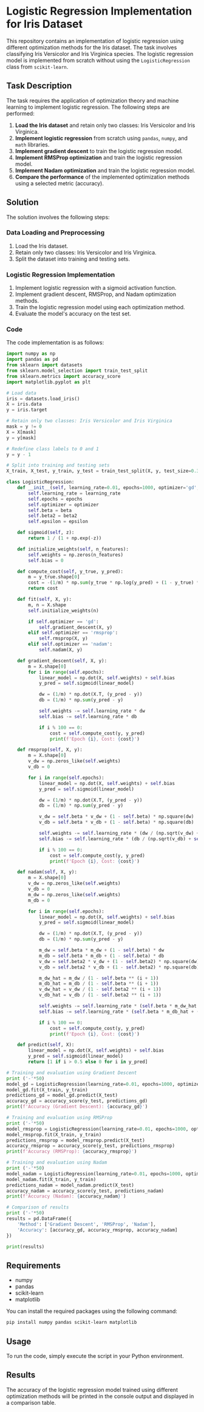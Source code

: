 # Logistic Regression Implementation for Iris Dataset

This repository contains an implementation of logistic regression using different optimization methods for the Iris dataset. The task involves classifying Iris Versicolor and Iris Virginica species. The logistic regression model is implemented from scratch without using the `LogisticRegression` class from `scikit-learn`.

## Task Description

The task requires the application of optimization theory and machine learning to implement logistic regression. The following steps are performed:

1. **Load the Iris dataset** and retain only two classes: Iris Versicolor and Iris Virginica.
2. **Implement logistic regression** from scratch using `pandas`, `numpy`, and `math` libraries.
3. **Implement gradient descent** to train the logistic regression model.
4. **Implement RMSProp optimization** and train the logistic regression model.
5. **Implement Nadam optimization** and train the logistic regression model.
6. **Compare the performance** of the implemented optimization methods using a selected metric (accuracy).

## Solution

The solution involves the following steps:

### Data Loading and Preprocessing

1. Load the Iris dataset.
2. Retain only two classes: Iris Versicolor and Iris Virginica.
3. Split the dataset into training and testing sets.

### Logistic Regression Implementation

1. Implement logistic regression with a sigmoid activation function.
2. Implement gradient descent, RMSProp, and Nadam optimization methods.
3. Train the logistic regression model using each optimization method.
4. Evaluate the model's accuracy on the test set.

### Code

The code implementation is as follows:

```python
import numpy as np
import pandas as pd
from sklearn import datasets
from sklearn.model_selection import train_test_split
from sklearn.metrics import accuracy_score
import matplotlib.pyplot as plt

# Load data
iris = datasets.load_iris()
X = iris.data
y = iris.target

# Retain only two classes: Iris Versicolor and Iris Virginica
mask = y != 0
X = X[mask]
y = y[mask]

# Redefine class labels to 0 and 1
y = y - 1

# Split into training and testing sets
X_train, X_test, y_train, y_test = train_test_split(X, y, test_size=0.3, random_state=42)

class LogisticRegression:
    def __init__(self, learning_rate=0.01, epochs=1000, optimizer='gd', beta=0.9, beta2=0.999, epsilon=1e-8):
        self.learning_rate = learning_rate
        self.epochs = epochs
        self.optimizer = optimizer
        self.beta = beta
        self.beta2 = beta2
        self.epsilon = epsilon

    def sigmoid(self, z):
        return 1 / (1 + np.exp(-z))

    def initialize_weights(self, n_features):
        self.weights = np.zeros(n_features)
        self.bias = 0

    def compute_cost(self, y_true, y_pred):
        m = y_true.shape[0]
        cost = -(1/m) * np.sum(y_true * np.log(y_pred) + (1 - y_true) * np.log(1 - y_pred))
        return cost

    def fit(self, X, y):
        m, n = X.shape
        self.initialize_weights(n)

        if self.optimizer == 'gd':
            self.gradient_descent(X, y)
        elif self.optimizer == 'rmsprop':
            self.rmsprop(X, y)
        elif self.optimizer == 'nadam':
            self.nadam(X, y)

    def gradient_descent(self, X, y):
        m = X.shape[0]
        for i in range(self.epochs):
            linear_model = np.dot(X, self.weights) + self.bias
            y_pred = self.sigmoid(linear_model)

            dw = (1/m) * np.dot(X.T, (y_pred - y))
            db = (1/m) * np.sum(y_pred - y)

            self.weights -= self.learning_rate * dw
            self.bias -= self.learning_rate * db

            if i % 100 == 0:
                cost = self.compute_cost(y, y_pred)
                print(f'Epoch {i}, Cost: {cost}')

    def rmsprop(self, X, y):
        m = X.shape[0]
        v_dw = np.zeros_like(self.weights)
        v_db = 0

        for i in range(self.epochs):
            linear_model = np.dot(X, self.weights) + self.bias
            y_pred = self.sigmoid(linear_model)

            dw = (1/m) * np.dot(X.T, (y_pred - y))
            db = (1/m) * np.sum(y_pred - y)

            v_dw = self.beta * v_dw + (1 - self.beta) * np.square(dw)
            v_db = self.beta * v_db + (1 - self.beta) * np.square(db)

            self.weights -= self.learning_rate * (dw / (np.sqrt(v_dw) + self.epsilon))
            self.bias -= self.learning_rate * (db / (np.sqrt(v_db) + self.epsilon))

            if i % 100 == 0:
                cost = self.compute_cost(y, y_pred)
                print(f'Epoch {i}, Cost: {cost}')

    def nadam(self, X, y):
        m = X.shape[0]
        v_dw = np.zeros_like(self.weights)
        v_db = 0
        m_dw = np.zeros_like(self.weights)
        m_db = 0

        for i in range(self.epochs):
            linear_model = np.dot(X, self.weights) + self.bias
            y_pred = self.sigmoid(linear_model)

            dw = (1/m) * np.dot(X.T, (y_pred - y))
            db = (1/m) * np.sum(y_pred - y)

            m_dw = self.beta * m_dw + (1 - self.beta) * dw
            m_db = self.beta * m_db + (1 - self.beta) * db
            v_dw = self.beta2 * v_dw + (1 - self.beta2) * np.square(dw)
            v_db = self.beta2 * v_db + (1 - self.beta2) * np.square(db)

            m_dw_hat = m_dw / (1 - self.beta ** (i + 1))
            m_db_hat = m_db / (1 - self.beta ** (i + 1))
            v_dw_hat = v_dw / (1 - self.beta2 ** (i + 1))
            v_db_hat = v_db / (1 - self.beta2 ** (i + 1))

            self.weights -= self.learning_rate * (self.beta * m_dw_hat + (1 - self.beta) * dw) / (np.sqrt(v_dw_hat) + self.epsilon)
            self.bias -= self.learning_rate * (self.beta * m_db_hat + (1 - self.beta) * db) / (np.sqrt(v_db_hat) + self.epsilon)

            if i % 100 == 0:
                cost = self.compute_cost(y, y_pred)
                print(f'Epoch {i}, Cost: {cost}')

    def predict(self, X):
        linear_model = np.dot(X, self.weights) + self.bias
        y_pred = self.sigmoid(linear_model)
        return [1 if i > 0.5 else 0 for i in y_pred]

# Training and evaluation using Gradient Descent
print ('-'*50)
model_gd = LogisticRegression(learning_rate=0.01, epochs=1000, optimizer='gd')
model_gd.fit(X_train, y_train)
predictions_gd = model_gd.predict(X_test)
accuracy_gd = accuracy_score(y_test, predictions_gd)
print(f'Accuracy (Gradient Descent): {accuracy_gd}')

# Training and evaluation using RMSProp
print ('-'*50)
model_rmsprop = LogisticRegression(learning_rate=0.01, epochs=1000, optimizer='rmsprop')
model_rmsprop.fit(X_train, y_train)
predictions_rmsprop = model_rmsprop.predict(X_test)
accuracy_rmsprop = accuracy_score(y_test, predictions_rmsprop)
print(f'Accuracy (RMSProp): {accuracy_rmsprop}')

# Training and evaluation using Nadam
print ('-'*50)
model_nadam = LogisticRegression(learning_rate=0.01, epochs=1000, optimizer='nadam')
model_nadam.fit(X_train, y_train)
predictions_nadam = model_nadam.predict(X_test)
accuracy_nadam = accuracy_score(y_test, predictions_nadam)
print(f'Accuracy (Nadam): {accuracy_nadam}')

# Comparison of results
print ('-'*50)
results = pd.DataFrame({
    'Method': ['Gradient Descent', 'RMSProp', 'Nadam'],
    'Accuracy': [accuracy_gd, accuracy_rmsprop, accuracy_nadam]
})

print(results)
```

## Requirements

- numpy
- pandas
- scikit-learn
- matplotlib

You can install the required packages using the following command:

```bash
pip install numpy pandas scikit-learn matplotlib
```

## Usage

To run the code, simply execute the script in your Python environment.

## Results

The accuracy of the logistic regression model trained using different optimization methods will be printed in the console output and displayed in a comparison table.
